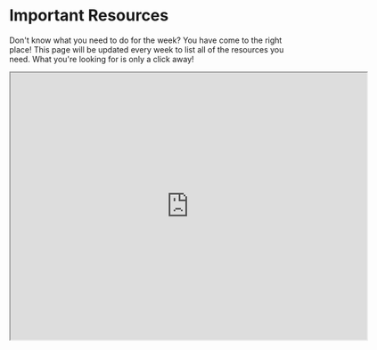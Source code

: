 Important Resources
===================

Don't know what you need to do for the week? You have come to the right place! This page will be updated every week to list all of
the resources you need.  What you're looking for is only a click away!

<iframe src="https://drive.google.com/file/d/1yHetQrJnpWud4tPnxUbgoopz4kClApox/preview" width="640" height="480"></iframe>
